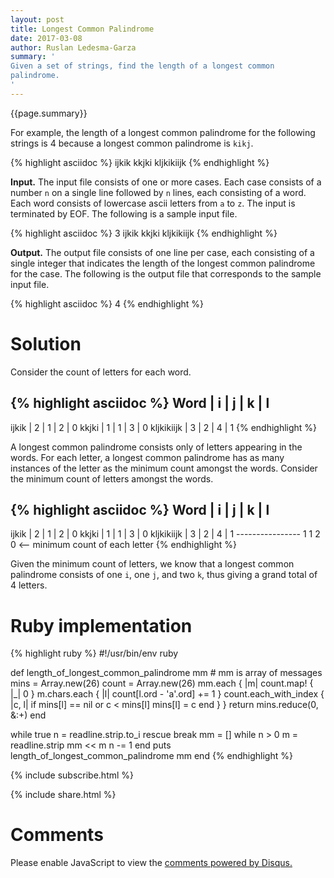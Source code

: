 ```yaml
---
layout: post
title: Longest Common Palindrome
date: 2017-03-08
author: Ruslan Ledesma-Garza
summary: '
Given a set of strings, find the length of a longest common
palindrome.
'
---
```


{{page.summary}}

For example, the length of a longest common palindrome for the
following strings is 4 because a longest common palindrome is `kikj`.

{% highlight asciidoc %}
ijkik
kkjki
kljkikiijk
{% endhighlight %}

**Input.**
The input file consists of one or more cases.  Each case consists of a
number `n` on a single line followed by `n` lines, each consisting of
a word.  Each word consists of lowercase ascii letters from `a` to
`z`.  The input is terminated by EOF.  The following is a sample input
file.

{% highlight asciidoc %}
3
ijkik
kkjki
kljkikiijk
{% endhighlight %}

**Output.**
The output file consists of one line per case, each consisting of a
single integer that indicates the length of the longest common
palindrome for the case.
The following is the output file that corresponds to the sample input
file.

{% highlight asciidoc %}
4
{% endhighlight %}

# Solution

Consider the count of letters for each word.

{% highlight asciidoc %}
Word       | i | j | k | l
---------------------------
ijkik      | 2 | 1 | 2 | 0
kkjki      | 1 | 1 | 3 | 0
kljkikiijk | 3 | 2 | 4 | 1
{% endhighlight %}

A longest common palindrome consists only of letters appearing in the
words.  For each letter, a longest common palindrome has as many
instances of the letter as the minimum count amongst the words.
Consider the minimum count of letters amongst the words.

{% highlight asciidoc %}
Word       | i | j | k | l
---------------------------
ijkik      | 2 | 1 | 2 | 0
kkjki      | 1 | 1 | 3 | 0
kljkikiijk | 3 | 2 | 4 | 1
           ----------------
             1   1   2   0  <-- minimum count of each letter
{% endhighlight %}

Given the minimum count of letters, we know that a longest common
palindrome consists of one `i`, one `j`, and two `k`, thus giving a
grand total of 4 letters.

# Ruby implementation

{% highlight ruby %}
#!/usr/bin/env ruby

def length_of_longest_common_palindrome mm # mm is array of messages
  mins = Array.new(26)
  count = Array.new(26)
  mm.each { |m|
    count.map! { |_| 0 }
    m.chars.each { |l|
      count[l.ord - 'a'.ord] += 1
    }
    count.each_with_index { |c, l|
      if mins[l] == nil or c < mins[l]
        mins[l] = c
      end
    }
  }
  return mins.reduce(0, &:+)
end

while true
  n = readline.strip.to_i rescue break
  mm = []
  while n > 0
    m = readline.strip
    mm << m
    n -= 1
  end
  puts length_of_longest_common_palindrome mm
end
{% endhighlight %}

{% include subscribe.html %}

{% include share.html %}

# Comments

<div id="disqus_thread"></div>
<script>
    /**
     *  RECOMMENDED CONFIGURATION VARIABLES: EDIT AND UNCOMMENT THE SECTION BELOW TO INSERT DYNAMIC VALUES FROM YOUR PLATFORM OR CMS.
     *  LEARN WHY DEFINING THESE VARIABLES IS IMPORTANT: https://disqus.com/admin/universalcode/#configuration-variables
     */
    var disqus_config = function () {
        this.page.url = 'http://ruslanledesma.com/2017/03/08/longest-common-palindrome.html';  // Replace PAGE_URL with your page's cbanonical URL variable
        this.page.identifier = '2017-03-08-longest-common-palindrome'; // Replace PAGE_IDENTIFIER with your page's unique identifier variable
    };
    (function() {  // DON'T EDIT BELOW THIS LINE
        var d = document, s = d.createElement('script');

        s.src = '//definecode.disqus.com/embed.js';

        s.setAttribute('data-timestamp', +new Date());
        (d.head || d.body).appendChild(s);
    })();
</script>
<noscript>Please enable JavaScript to view the <a
        href="https://disqus.com/?ref_noscript"
        rel="nofollow">comments powered by Disqus.</a></noscript>
